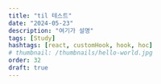 ```yaml
---
title: "til 테스트"
date: "2024-05-23"
description: "여기가 설명"
tags: [Study]
hashtags: [react, customHook, hook, hoc]
# thumbnail: /thumbnails/hello-world.jpg
order: 32
draft: true
---
```

